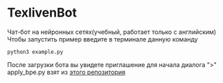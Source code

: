 # TexlivenBot
Чат-бот на нейронных сетях(учебный, работает только с английским)
Чтобы запустить пример введите в терминале данную команду
```{r, engine='bash', count_lines}
python3 example.py
```
После загрузки бота вы увидете приглашение для начала диалога ">"<br />
apply_bpe.py взят из [этого репозитория](https://github.com/rsennrich/subword-nmt)
